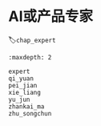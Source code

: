 
# AI或产品专家
:label:`chap_expert`
​

```toc
:maxdepth: 2

expert
qi_yuan
pei_jian
xie_liang
yu_jun
zhankai_ma
zhu_songchun
```

